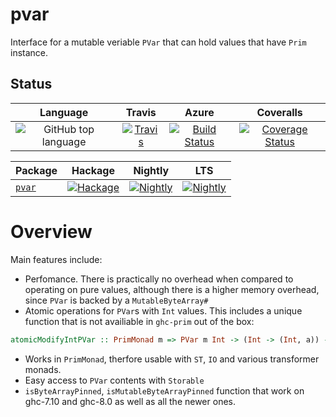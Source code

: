 # pvar

Interface for a mutable veriable `PVar` that can hold values that have `Prim` instance.

## Status

| Language | Travis | Azure | Coveralls |
|:--------:|:------:|:-----:|:---------:|
| ![GitHub top language](https://img.shields.io/github/languages/top/lehins/pvar.svg) | [![Travis](https://img.shields.io/travis/lehins/pvar/master.svg?label=Linux%20%26%20OS%20X)](https://travis-ci.org/lehins/pvar) | [![Build Status](https://dev.azure.com/kuleshevich/pvar/_apis/build/status/pvar?branchName=master)](https://dev.azure.com/kuleshevich/pvar/_build/latest?definitionId=1?branchName=master) | [![Coverage Status](https://coveralls.io/repos/github/lehins/pvar/badge.svg?branch=master)](https://coveralls.io/github/lehins/pvar?branch=master)

|      Package       | Hackage | Nightly | LTS |
|:-------------------|:-------:|:-------:|:---:|
|  [`pvar`](https://github.com/lehins/pvar)| [![Hackage](https://img.shields.io/hackage/v/pvar.svg)](https://hackage.haskell.org/package/pvar)| [![Nightly](https://www.stackage.org/package/pvar/badge/nightly)](https://www.stackage.org/nightly/package/pvar)| [![Nightly](https://www.stackage.org/package/pvar/badge/lts)](https://www.stackage.org/lts/package/pvar)

# Overview

Main features include:

* Perfomance. There is practically no overhead when compared to operating on pure values,
  although there is a higher memory overhead, since `PVar` is backed by a
  `MutableByteArray#`
* Atomic operations for `PVar`s with `Int` values. This includes a unique function that is
  not availiable in `ghc-prim` out of the box:

```haskell
atomicModifyIntPVar :: PrimMonad m => PVar m Int -> (Int -> (Int, a)) -> m a
```

* Works in `PrimMonad`, therfore usable with `ST`, `IO` and various transformer monads.
* Easy access to `PVar` contents with `Storable`
* `isByteArrayPinned`, `isMutableByteArrayPinned` function that work on ghc-7.10 and
  ghc-8.0 as well as all the newer ones.
